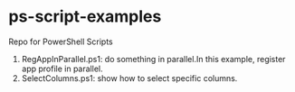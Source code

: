 # ps-script-examples
Repo for PowerShell Scripts

1. RegAppInParallel.ps1: do something in parallel.In this example, register app profile in parallel.
2. SelectColumns.ps1:  show how to select specific columns.
